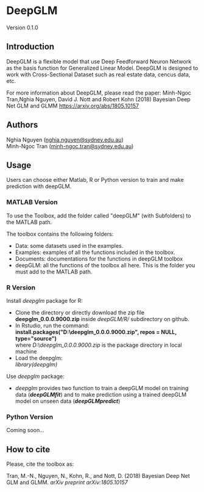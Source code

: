 # DeepGLM
Version 0.1.0<br/>

## Introduction
DeepGLM is a flexible model that use Deep Feedforward Neuron Network as the basis function for Generalized Linear Model. DeepGLM is designed to work with Cross-Sectional Dataset such as real estate data, cencus data, etc. <br/>

For more information about DeepGLM, please read the paper: Minh-Ngoc Tran,Nghia Nguyen, David J. Nott and Robert Kohn (2018)  Bayesian Deep Net GLM and GLMM https://arxiv.org/abs/1805.10157

## Authors
Nghia Nguyen (nghia.nguyen@sydney.edu.au) <br/>
Minh-Ngoc Tran (minh-ngoc.tran@sydney.edu.au)

## Usage
Users can choose either Matlab, R or Python version to train and make prediction with deepGLM.
### MATLAB Version
To use the Toolbox, add the folder called "deepGLM" (with Subfolders) to the MATLAB path.

The toolbox contains the following folders:

- Data: some datasets used in the examples.
- Examples: examples of all the functions included in the toolbox.
- Documents: documentations for the functions in deepGLM toolbox
- deepGLM: all the functions of the toolbox all here. This is the folder you must add to the MATLAB path.

### R Version
Install *deepglm* package for R:
- Clone the directory or directly download the zip file **deepglm_0.0.0.9000.zip** inside *deepGLM/R/* subdirectory on github. 
- In Rstudio, run the command:<br/> 
**install.packages("D:\\deepglm_0.0.0.9000.zip", repos = NULL, type="source")** <br/>
where *D:\deepglm_0.0.0.9000.zip* is the package directory in local machine
- Load the deepglm:<br/> 
*library(deepglm)*

Use *deepglm* package:
- *deepglm* provides two function to train a deepGLM model on training data (***deepGLMfit***) and to make prediction using a trained deepGLM model on unseen data (***deepGLMpredict***)

### Python Version
Coming soon...

## How to cite
Please, cite the toolbox as:

Tran, M.-N., Nguyen, N., Kohn, R., and Nott, D. (2018) Bayesian Deep Net GLM and GLMM. *arXiv preprint arXiv:1805.10157*
